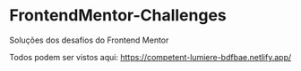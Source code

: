 # FrontendMentor-Challenges

Soluções dos desafios do Frontend Mentor

Todos podem ser vistos aqui: https://competent-lumiere-bdfbae.netlify.app/

